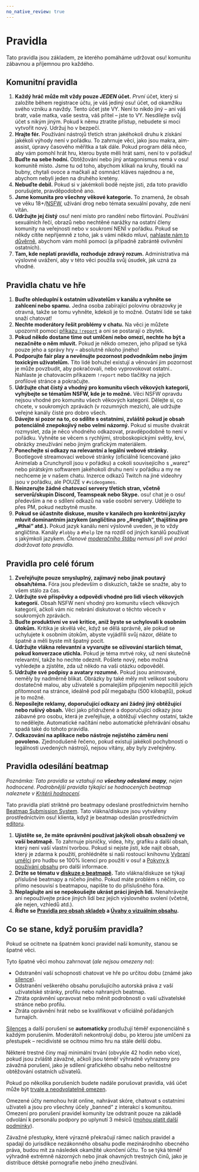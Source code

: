 ```yaml
---
no_native_review: true
---
```


# Pravidla

Tato pravidla jsou základem, ze kterého pomáháme udržovat osu! komunitu zábavnou a příjemnou pro každého.

## Komunitní pravidla

1. **Každý hráč může mít vždy pouze *JEDEN* účet.** *První* účet, který si založíte během registrace účtu, je váš jediný osu! účet, od okamžiku svého vzniku a navždy. Tento účet jste VY. Není to nikdo jiný – ani váš bratr, vaše matka, vaše sestra, váš přítel – jste to VY. Nesdílejte svůj účet s nikým jiným. Pokud k němu ztratíte přístup, nebudete si moci vytvořit nový. Udržuj ho v bezpečí.
2. **Hrajte fér.** Používání nástrojů třetích stran jakéhokoli druhu k získání jakékoli výhody není v pořádku. To zahrnuje věci, jako jsou makra, aim-assist, úpravy časového měřítka a tak dále. Pokud program dělá něco, aby vám pomohl hrát hru, kterou byste měli hrát sami, není to v pořádku!
3. **Buďte na sebe hodní.** Obtěžování nebo jiný antagonismus nemá v osu! komunitě místo. Jsme tu od toho, abychom klikali na kruhy, tloukli na bubny, chytali ovoce a mačkali až osmnáct kláves najednou a ne, abychom nebyli jeden na druhého kretény.
4. **Nebuďte debil.** Pokud si v jakémkoli bodě nejste jisti, zda toto pravidlo porušujete, pravděpodobně ano.
5. **Jsme komunita pro všechny věkové kategorie.** To znamená, že obsah ve věku 18+/[NSFW](https://en.wikipedia.org/wiki/Not_safe_for_work), užívání drog nebo témata sexuální povahy, zde není vítán.
6. **Udržujte jej čistý** osu! není místo pro randění nebo flirtování. Používání sexuálních řečí, obrazů nebo nechtěné narážky na ostatní členy komunity na veřejnosti nebo v soukromí NENÍ v pořádku. Pokud se někdy cítíte nepříjemně z toho, jak s vámi někdo mluví, [nahlaste nám to důvěrně](/wiki/Reporting_bad_behaviour/Abuse), abychom vám mohli pomoci (a případně zabrántě ovlivnění ostatních).
7. **Tam, kde neplatí pravidla, rozhoduje zdravý rozum.** Administrativa má výslovné uvážení, aby v této věci použila svůj úsudek, jak uzná za vhodné.

## Pravidla chatu ve hře

1. **Buďte ohleduplní k ostatním uživatelům v kanálu a vyhněte se zahlcení nebo spamu.** Jedna osoba zabírající polovinu obrazovky je otravná, takže se tomu vyhněte, kdekoli je to možné. Ostatní lidé se také snaží chatovat!
2. **Nechte moderátory řešit problémy v chatu.** Na věci je můžete upozornit pomocí [příkazu `!report`](/wiki/Reporting_bad_behaviour) a oni se postarají o zbytek.
3. **Pokud někdo dostane time out umlčení nebo omezí, nechte ho být a nezačněte o něm mluvit.** Pokud je někdo omezen, jeho případ se týká pouze jeho a správy hry – absolutně nikoho jiného!
4. **Podporujte fair play a nevěnujte pozornost podvodníkům nebo jiným toxickým uživatelům.** Tito lidé bohužel existují a věnování jim pozornost je může povzbudit, aby pokračovali, nebo vyprovokovat ostatní.. Nahlaste je chatovacím příkazem `!report` nebo tlačítky na jejich profilové stránce a pokračujte.
5. **Udržujte chat čistý a vhodný pro komunitu všech věkových kategorií, vyhýbejte se tématům NSFW, kde je to možné.** Věci NSFW opravdu nejsou vhodné pro komunitu všech věkových kategorií. Dělejte si, co chcete, v soukromých zprávách (v rozumných mezích), ale udržujte veřejné kanály čisté pro dobro všech. 
6. **Dávejte si pozor na to, co sdílíte s ostatními, zvláště pokud je obsah potenciálně znepokojivý nebo velmi názorný.** Pokud si musíte dvakrát rozmyslet, zda je něco vhodného odkazovat, pravděpodobně to není v pořádku. Vyhněte se věcem s rychlými, stroboskopickými světly, krví, obrázky zneužívání nebo jiným grafickým materiálem.
7. **Ponechejte si odkazy na relevantní a legální webové stránky.** Bootlegové streamovací webové stránky (oficiálně licencované jako Animelab a Crunchyroll jsou v pořádku) a cokoli souvisejícího s „warez“ nebo pirátským softwarem jakéhokoli druhu není v pořádku a my ne nechceme je v našem chatu. Inzerce odkazů Twitch na jiné videohry jsou v pořádku, ale POUZE v `#videogames`.
8. **Neinzerujte žádné chatovací servery třetích stran, včetně serverů/skupin Discord, Teamspeak nebo Skype.** osu! chat je o osu! především a ne o sdílení odkazů na vaše osobní servery. Udělejte to přes PM, pokud nezbytně musíte.
9. **Pokud se účastníte diskuse, musíte v kanálech pro konkrétní jazyky mluvit dominantním jazykem (angličtina pro „#english“, thajština pro „#thai“ atd.).** Pokud jazyk kanálu není výslovně uveden, je to vždy angličtina. Kanály `#lobby` a `#help` lze na rozdíl od jiných kanálů používat s jakýmkoli jazykem. *Členové [moderačního štábu](/wiki/People/The_Team/Global_Moderation_Team) nemusí při své práci dodržovat toto pravidlo.*

## Pravidla pro celé fórum

1. **Zveřejňujte pouze smysluplný, zajímavý nebo jinak poutavý obsah/téma.** Fóra jsou především o diskuzích, takže se snažte, aby to všem stálo za čas.
2. **Udržujte své příspěvky a odpovědi vhodné pro lidi všech věkových kategorií.** Obsah NSFW není vhodný pro komunitu všech věkových kategorií, ačkoli vám nic nebrání diskutovat o těchto věcech v soukromých zprávách.
3. **Buďte produktivní ve své kritice, aniž byste se uchylovali k osobním útokům.** Kritika je skvělá věc, když se dělá správně, ale pokud se uchylujete k osobním útokům, abyste vyjádřili svůj názor, děláte to špatně a měli byste mít špatný pocit.
4. **Udržujte vlákna relevantní a vyvarujte se oživování starších témat, pokud konverzace utichla.** Pokud je téma mrtvé roky, už není skutečně relevantní, takže ho nechte odeznít. Pošlete nový, nebo možná vyhledejte a zjistěte, zda už někdo na vaši otázku odpověděl.
5. **Udržujte své podpisy a avatary rozumné.** Pokud jsou animované, neměly by nadměrně blikat. Obrázky by také měly mít velikost souboru dostatečně malou, aby uživatelé s pomalejším připojením nepocítili jejich přítomnost na stránce, ideálně pod půl megabajtu (500 kilobajtů), pokud je to možné.
6. **Neposílejte reklamy, doporučující odkazy ani žádný jiný obtěžující nebo rušivý obsah.** Věci jako přidružené a doporučující odkazy jsou zábavné pro osobu, která je zveřejňuje, a obtěžují všechny ostatní, takže to nedělejte. Automatické načítání nebo automatické přehrávání obsahu spadá také do tohoto pravidla.
7. **Odkazování na aplikace nebo nástroje nejistého záměru není povoleno.** Zjednodušeně řečeno, pokud existují jakékoli pochybnosti o legálnosti uvedených nástrojů, nejsou vítány, aby byly zveřejněny.

## Pravidla odesílání beatmap

*Poznámka: Tato pravidla se vztahují na **všechny odeslané mapy**, nejen hodnocené. Podrobnější pravidla týkající se hodnocených beatmap naleznete v [Kritérii hodnocení](/wiki/Ranking_Criteria).*

Tato pravidla platí striktně pro beatmapy odeslané prostřednictvím herního [Beatmap Submission System](/wiki/Submission). Tato vlákna/diskuze jsou vytvářeny prostřednictvím osu! klienta, když je beatmap odeslán prostřednictvím [editoru](/wiki/Client/Beatmap_editor).

1. **Ujistěte se, že máte oprávnění používat jakýkoli obsah obsažený ve vaší beatmapě.** To zahrnuje písničky, videa, hity, grafiku a další obsah, který není vaší vlastní tvorbou. Pokud si nejste jisti, kde najít obsah, který je zdarma k použití, prohlédněte si naši rostoucí knihovnu [Vybraní umělci](https://osu.ppy.sh/beatmaps/artists) pro hudbu se 100% licencí pro použití v osu! a [Pokyny k používání obsahu](Content_Usage_Guidelines) pro další informace.
2. **Držte se tématu v [diskuze o beatmapě](/wiki/Beatmap_discussion).** Tato vlákna/diskuze se týkají příslušné beatmapy a ničeho jiného. Pokud máte problém s něčím, co přímo nesouvisí s beatmapou, napište to do příslušného fóra.
3. **Neplagiujte ani se nepokoušejte ukrást práci jiných lidí.** Nenahrávejte ani nepoužívejte práce jiných lidí bez jejich výslovného svolení (včetně, ale nejen, vzhledů atd.).
4. **Řiďte se [Pravidla pro obsah skladeb](Song_Content_Rules) a [Úvahy o vizuálním obsahu](Visual_Content_Considerations).**

## Co se stane, když poruším pravidla?

Pokud se ocitnete na špatném konci pravidel naší komunity, stanou se špatné věci.

Tyto špatné věci mohou zahrnovat (*ale nejsou omezeny na*):

- Odstranění vaší schopnosti chatovat ve hře po určitou dobu (známé jako [silence](/wiki/Silence)).
- Odstranění veškerého obsahu porušujícího autorská práva z vaší uživatelské stránky, profilu nebo nahraných beatmap.
- Ztráta oprávnění upravovat nebo měnit podrobnosti o vaší uživatelské stránce nebo profilu.
- Ztráta oprávnění hrát nebo se kvalifikovat v oficiálně pořádaných turnajích.

[Silences](/wiki/Silence) a další porušení se **automaticky** prodlužují téměř exponenciálně s každým porušením. Moderátoři nekontrolují dobu, po kterou jste umlčeni za přestupek – recidivisté se ocitnou mimo hru na stále delší dobu.

Některé trestné činy mají minimální trvání (obvykle 42 hodin nebo více), pokud jsou zvláště závažné, ačkoli jsou téměř výhradně vyhrazeny pro závažná porušení, jako je sdílení grafického obsahu nebo nelítostné obtěžování ostatních uživatelů.

Pokud po několika porušeních budete nadále porušovat pravidla, váš účet může být [trvale a neodvolatelně omezen](/wiki/Help_centre/Account_restrictions).

Omezené účty nemohou hrát online, nahrávat skóre, chatovat s ostatními uživateli a jsou pro všechny účely „banned“ z interakcí s komunitou. Omezení pro porušení pravidel komunity lze odstranit pouze na základě odvolání k personálu podpory po uplynutí 3 měsíců ([mohou platit další podmínky](/wiki/Help_centre/Account_restrictions#reasons)).

Závažné přestupky, které výrazně překračují rámec našich pravidel a spadají do jurisdikce nezákonného obsahu podle mezinárodního obecného práva, budou mít za následek okamžité ukončení účtu. To se týká téměř výhradně extrémně názorných nebo jinak ohavných trestných činů, jako je distribuce dětské pornografie nebo jiného zneužívání.
